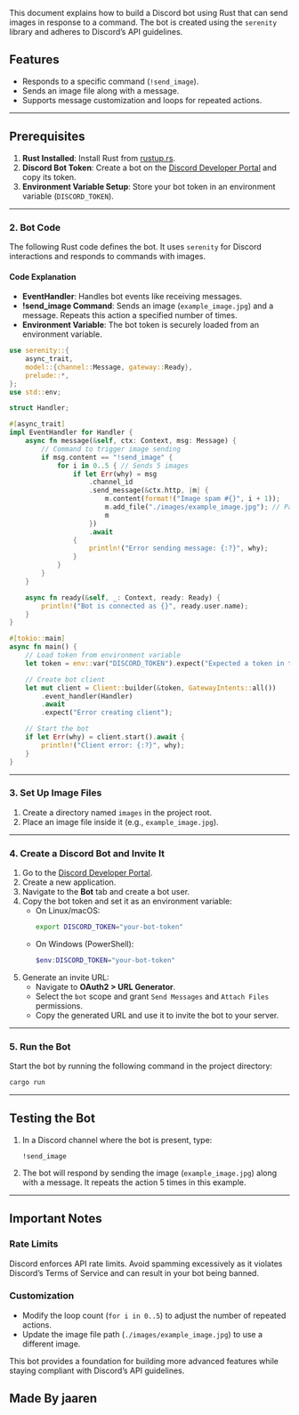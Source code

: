 
This document explains how to build a Discord bot using Rust that can send images in response to a command. The bot is created using the `serenity` library and adheres to Discord’s API guidelines.

## Features
- Responds to a specific command (`!send_image`).
- Sends an image file along with a message.
- Supports message customization and loops for repeated actions.

---

## Prerequisites

1. **Rust Installed**: Install Rust from [rustup.rs](https://rustup.rs/).
2. **Discord Bot Token**: Create a bot on the [Discord Developer Portal](https://discord.com/developers/applications) and copy its token.
3. **Environment Variable Setup**: Store your bot token in an environment variable (`DISCORD_TOKEN`).

---


### 2. Bot Code

The following Rust code defines the bot. It uses `serenity` for Discord interactions and responds to commands with images.

#### **Code Explanation**
- **EventHandler**: Handles bot events like receiving messages.
- **!send_image Command**: Sends an image (`example_image.jpg`) and a message. Repeats this action a specified number of times.
- **Environment Variable**: The bot token is securely loaded from an environment variable.

```rust
use serenity::{
    async_trait,
    model::{channel::Message, gateway::Ready},
    prelude::*,
};
use std::env;

struct Handler;

#[async_trait]
impl EventHandler for Handler {
    async fn message(&self, ctx: Context, msg: Message) {
        // Command to trigger image sending
        if msg.content == "!send_image" {
            for i in 0..5 { // Sends 5 images
                if let Err(why) = msg
                    .channel_id
                    .send_message(&ctx.http, |m| {
                        m.content(format!("Image spam #{}", i + 1));
                        m.add_file("./images/example_image.jpg"); // Path to the image
                        m
                    })
                    .await
                {
                    println!("Error sending message: {:?}", why);
                }
            }
        }
    }

    async fn ready(&self, _: Context, ready: Ready) {
        println!("Bot is connected as {}", ready.user.name);
    }
}

#[tokio::main]
async fn main() {
    // Load token from environment variable
    let token = env::var("DISCORD_TOKEN").expect("Expected a token in the environment");

    // Create bot client
    let mut client = Client::builder(&token, GatewayIntents::all())
        .event_handler(Handler)
        .await
        .expect("Error creating client");

    // Start the bot
    if let Err(why) = client.start().await {
        println!("Client error: {:?}", why);
    }
}
```

---

### 3. Set Up Image Files

1. Create a directory named `images` in the project root.
2. Place an image file inside it (e.g., `example_image.jpg`).

---

### 4. Create a Discord Bot and Invite It

1. Go to the [Discord Developer Portal](https://discord.com/developers/applications).
2. Create a new application.
3. Navigate to the **Bot** tab and create a bot user.
4. Copy the bot token and set it as an environment variable:
   - On Linux/macOS:
     ```bash
     export DISCORD_TOKEN="your-bot-token"
     ```
   - On Windows (PowerShell):
     ```powershell
     $env:DISCORD_TOKEN="your-bot-token"
     ```
5. Generate an invite URL:
   - Navigate to **OAuth2 > URL Generator**.
   - Select the `bot` scope and grant `Send Messages` and `Attach Files` permissions.
   - Copy the generated URL and use it to invite the bot to your server.

---

### 5. Run the Bot

Start the bot by running the following command in the project directory:
```bash
cargo run
```

---

## Testing the Bot

1. In a Discord channel where the bot is present, type:
   ```
   !send_image
   ```
2. The bot will respond by sending the image (`example_image.jpg`) along with a message. It repeats the action 5 times in this example.

---

## Important Notes

### Rate Limits
Discord enforces API rate limits. Avoid spamming excessively as it violates Discord’s Terms of Service and can result in your bot being banned.

### Customization
- Modify the loop count (`for i in 0..5`) to adjust the number of repeated actions.
- Update the image file path (`./images/example_image.jpg`) to use a different image.



This bot provides a foundation for building more advanced features while staying compliant with Discord’s API guidelines.

## Made By jaaren


